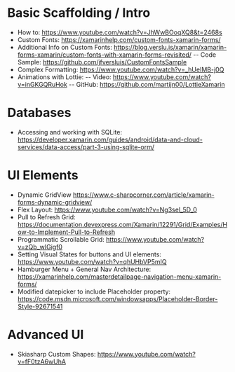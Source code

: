 # Basic Scaffolding / Intro

- How to: https://www.youtube.com/watch?v=JhWwBOoqXQ8&t=2468s
- Custom Fonts: https://xamarinhelp.com/custom-fonts-xamarin-forms/
- Additional Info on Custom Fonts: https://blog.verslu.is/xamarin/xamarin-forms-xamarin/custom-fonts-with-xamarin-forms-revisited/
-- Code Sample: https://github.com/jfversluis/CustomFontsSample
- Complex Formatting: https://www.youtube.com/watch?v=_hUeIMB-j0Q
- Animations with Lottie:
-- Video: https://www.youtube.com/watch?v=inGKGQRuHok
-- GitHub: https://github.com/martijn00/LottieXamarin


# Databases
- Accessing and working with SQLite: https://developer.xamarin.com/guides/android/data-and-cloud-services/data-access/part-3-using-sqlite-orm/

# UI Elements
- Dynamic GridView https://www.c-sharpcorner.com/article/xamarin-forms-dynamic-gridview/
- Flex Layout: https://www.youtube.com/watch?v=Ng3sel_5D_0
- Pull to Refresh Grid: https://documentation.devexpress.com/Xamarin/12291/Grid/Examples/How-to-Implement-Pull-to-Refresh
- Programmatic Scrollable Grid: https://www.youtube.com/watch?v=zQb_wIGigf0
- Setting Visual States for buttons and UI elements: https://www.youtube.com/watch?v=qhUHbVP5mIQ
- Hamburger Menu + General Nav Architecture: https://xamarinhelp.com/masterdetailpage-navigation-menu-xamarin-forms/
- Modified datepicker to include Placeholder property: https://code.msdn.microsoft.com/windowsapps/Placeholder-Border-Style-92671541

# Advanced UI
- Skiasharp Custom Shapes: https://www.youtube.com/watch?v=fF0tzA6wUhA
